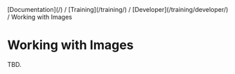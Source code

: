 <div class="breadcrumbs">
[Documentation](/) / [Training](/training/) / [Developer](/training/developer/) / Working with Images
</div>

# Working with Images

TBD.